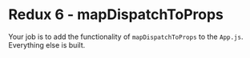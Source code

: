 # Redux 6 - mapDispatchToProps

Your job is to add the functionality of `mapDispatchToProps` to the `App.js`. Everything else is built.